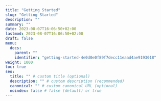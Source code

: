 ```yaml
---
title: "Getting Started"
slug: "Getting Started"
description: ""
summary: ""
date: 2023-08-07T16:06:50+02:00
lastmod: 2023-08-07T16:06:50+02:00
draft: false
menu:
  docs:
    parent: ""
    identifier: "getting-started-4e0d0e0f89f7decc11eaad4ae9193018"
weight: 1000
toc: true
seo:
  title: "" # custom title (optional)
  description: "" # custom description (recommended)
  canonical: "" # custom canonical URL (optional)
  noindex: false # false (default) or true
---
```

